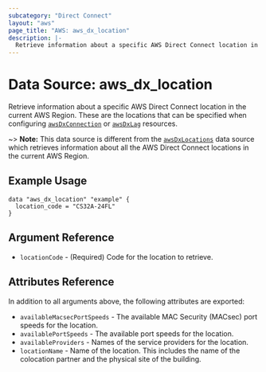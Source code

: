 ```yaml
---
subcategory: "Direct Connect"
layout: "aws"
page_title: "AWS: aws_dx_location"
description: |-
  Retrieve information about a specific AWS Direct Connect location in the current AWS Region.
---
```


# Data Source: aws\_dx\_location

Retrieve information about a specific AWS Direct Connect location in the current AWS Region.
These are the locations that can be specified when configuring [`awsDxConnection`](/docs/providers/aws/r/dx_connection.html) or [`awsDxLag`](/docs/providers/aws/r/dx_lag.html) resources.

\~> **Note:** This data source is different from the [`awsDxLocations`](/docs/providers/aws/d/dx_locations.html) data source which retrieves information about all the AWS Direct Connect locations in the current AWS Region.

## Example Usage

```hcl
data "aws_dx_location" "example" {
  location_code = "CS32A-24FL"
}
```

## Argument Reference

* `locationCode` - (Required) Code for the location to retrieve.

## Attributes Reference

In addition to all arguments above, the following attributes are exported:

* `availableMacsecPortSpeeds` - The available MAC Security (MACsec) port speeds for the location.
* `availablePortSpeeds` - The available port speeds for the location.
* `availableProviders` - Names of the service providers for the location.
* `locationName` - Name of the location. This includes the name of the colocation partner and the physical site of the building.
